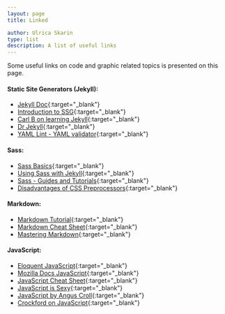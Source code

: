 ```yaml
---
layout: page
title: Linked

author: Ulrica Skarin
type: list
description: A list of useful links 
---
```


Some useful links on code and graphic related topics is presented on this page.

#### Static Site Generators (Jekyll):

- [Jekyll Doc](http://jekyllrb.com//){:target="_blank"}
- [Introduction to SSG](https://davidwalsh.name/introduction-static-site-generators){:target="_blank"}
- [Carl B on learning Jekyll](http://www.carlboettiger.info/2012/12/30/learning-jekyll.html){:target="_blank"}
- [Dr Jekyll](http://schoewilliam.fr/2015/02/10/jekyll-pro-tip-awesome-archive-page.html){:target="_blank"}
- [YAML Lint - YAML validator](http://www.yamllint.com/){:target="_blank"}
                                                              
#### Sass:

- [Sass Basics](http://sass-lang.com/guide){:target="_blank"}
- [Using Sass with Jekyll](http://markdotto.com/2014/09/25/sass-and-jekyll/){:target="_blank"}
- [Sass - Guides and Tutorials](http://thesassway.com/guides){:target="_blank"}
- [Disadvantages of CSS Preprocessors](http://adamsilver.io/articles/the-disadvantages-of-css-preprocessors/){:target="_blank"}

#### Markdown:

- [Markdown Tutorial](http://markdowntutorial.com/){:target="_blank"}
- [Markdown Cheat Sheet](http://scottboms.com/downloads/documentation/markdown_cheatsheet.pdf){:target="_blank"}
- [Mastering Markdown](https://guides.github.com/features/mastering-markdown/){:target="_blank"}

#### JavaScript:

- [Eloquent JavaScript](http://eloquentjavascript.net/){:target="_blank"}
- [Mozilla Docs JavaScript](https://developer.mozilla.org/en-US/docs/Web/JavaScript){:target="_blank"}
- [JavaScript Cheat Sheet](http://overapi.com/javascript/){:target="_blank"}
- [JavaScript is Sexy](http://javascriptissexy.com/){:target="_blank"}
- [JavaScript by Angus Croll](https://javascriptweblog.wordpress.com/){:target="_blank"}
- [Crockford on JavaScript](https://www.youtube.com/watch?v=JxAXlJEmNMg){:target="_blank"}
